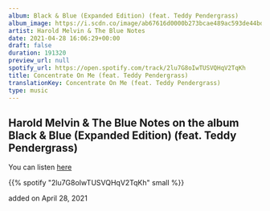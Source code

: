 ```yaml
---
album: Black & Blue (Expanded Edition) (feat. Teddy Pendergrass)
album_image: https://i.scdn.co/image/ab67616d0000b273bcae489ac593de44bd9bda54
artist: Harold Melvin & The Blue Notes
date: 2021-04-28 16:06:29+00:00
draft: false
duration: 191320
preview_url: null
spotify_url: https://open.spotify.com/track/2lu7G8oIwTUSVQHqV2TqKh
title: Concentrate On Me (feat. Teddy Pendergrass)
translationKey: Concentrate On Me (feat. Teddy Pendergrass)
type: music
---
```


## Harold Melvin & The Blue Notes on the album Black & Blue (Expanded Edition) (feat. Teddy Pendergrass)

You can listen [here](https://open.spotify.com/track/2lu7G8oIwTUSVQHqV2TqKh)

{{% spotify "2lu7G8oIwTUSVQHqV2TqKh" small %}}

added on April 28, 2021
